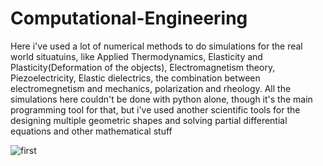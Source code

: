 # Computational-Engineering
Here i've used a lot of numerical methods to do simulations for the real world situatuins, like Applied Thermodynamics, Elasticity and Plasticity(Deformation of the objects), Electromagnetism theory, Piezoelectricity, Elastic dielectrics, the combination between electromegnetism and mechanics, polarization and rheology. All the simulations here couldn't be done with python alone, though it's the main programming tool for that, but i've used another scientific tools for the designing multiple geometric shapes and solving partial differential equations and other mathematical stuff

![first](https://user-images.githubusercontent.com/23018970/43492542-bda45a4a-9529-11e8-876b-853eac29ded7.png)
